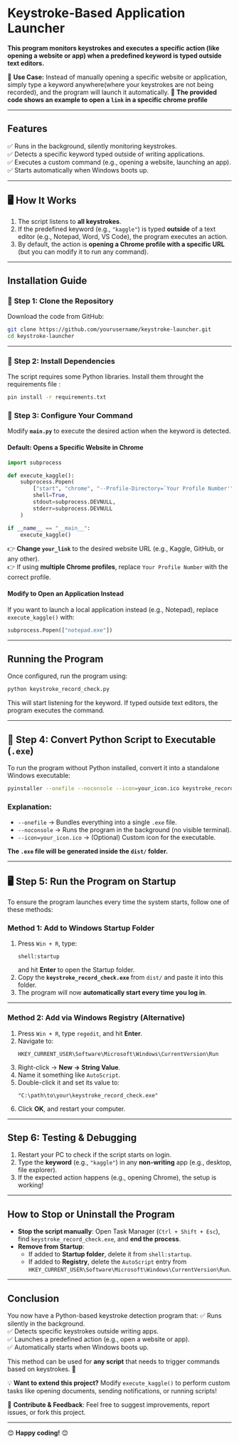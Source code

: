 # **Keystroke-Based Application Launcher**  

 **This program monitors keystrokes and executes a specific action (like opening a website or app) when a predefined keyword is typed outside text editors.**  

🔹 **Use Case:** Instead of manually opening a specific website or application, simply type a keyword anywhere(where your keystrokes are not being recorded), and the program will launch it automatically. 
🔹 **The provided code shows an example to open a `link` in a specific chrome profile**

---

## **Features**
✅ Runs in the background, silently monitoring keystrokes.  
✅ Detects a specific keyword typed outside of writing applications.  
✅ Executes a custom command (e.g., opening a website, launching an app).  
✅ Starts automatically when Windows boots up.  

---

## 🖥️ **How It Works**
1. The script listens to **all keystrokes**.  
2. If the predefined keyword (e.g., `"kaggle"`) is typed **outside** of a text editor (e.g., Notepad, Word, VS Code), the program executes an action.  
3. By default, the action is **opening a Chrome profile with a specific URL** (but you can modify it to run any command).  

---

## **Installation Guide**

### 🔹 **Step 1: Clone the Repository**
Download the code from GitHub:  
```bash
git clone https://github.com/yourusername/keystroke-launcher.git
cd keystroke-launcher
```

---

### 🔹 **Step 2: Install Dependencies**
The script requires some Python libraries. Install them throught the requirements file :
```bash
pin install -r requirements.txt
```


### 🔹 **Step 3: Configure Your Command**
Modify **`main.py`** to execute the desired action when the keyword is detected.

#### **Default: Opens a Specific Website in Chrome**
```python
import subprocess

def execute_kaggle():
    subprocess.Popen(
        ["start", "chrome", "--Profile-Directory=`Your Profile Number'", "your_link"],
        shell=True,
        stdout=subprocess.DEVNULL,
        stderr=subprocess.DEVNULL
    )

if __name__ == "__main__":
    execute_kaggle()
```
👉 **Change `your_link`** to the desired website URL (e.g., Kaggle, GitHub, or any other).  
👉 If using **multiple Chrome profiles**, replace `Your Profile Number` with the correct profile.  

#### **Modify to Open an Application Instead**
If you want to launch a local application instead (e.g., Notepad), replace `execute_kaggle()` with:
```python
subprocess.Popen(["notepad.exe"])
```

---

## **Running the Program**
Once configured, run the program using:  
```bash
python keystroke_record_check.py
```
This will start listening for the keyword. If typed outside text editors, the program executes the command.  

---

## 🔹 **Step 4: Convert Python Script to Executable (`.exe`)**
To run the program without Python installed, convert it into a standalone Windows executable:

```bash
pyinstaller --onefile --noconsole --icon=your_icon.ico keystroke_record_check.py
```

### Explanation:
- `--onefile` → Bundles everything into a single `.exe` file.  
- `--noconsole` → Runs the program in the background (no visible terminal).  
- `--icon=your_icon.ico` → (Optional) Custom icon for the executable.  

 **The `.exe` file will be generated inside the `dist/` folder.**

---

## 🖥️ **Step 5: Run the Program on Startup**
To ensure the program launches every time the system starts, follow one of these methods:

### **Method 1: Add to Windows Startup Folder**
1. Press `Win + R`, type:
   ```
   shell:startup
   ```
   and hit **Enter** to open the Startup folder.
2. Copy the **`keystroke_record_check.exe`** from `dist/` and paste it into this folder.  
3. The program will now **automatically start every time you log in**.  

---

### **Method 2: Add via Windows Registry (Alternative)**
1. Press `Win + R`, type `regedit`, and hit **Enter**.  
2. Navigate to:
   ```
   HKEY_CURRENT_USER\Software\Microsoft\Windows\CurrentVersion\Run
   ```
3. Right-click → **New → String Value**.  
4. Name it something like `AutoScript`.  
5. Double-click it and set its value to:
   ```
   "C:\path\to\your\keystroke_record_check.exe"
   ```
6. Click **OK**, and restart your computer.  

---

## **Step 6: Testing & Debugging**
1. Restart your PC to check if the script starts on login.  
2. Type the **keyword** (e.g., `"kaggle"`) in any **non-writing** app (e.g., desktop, file explorer).  
3. If the expected action happens (e.g., opening Chrome), the setup is working!  

---

## **How to Stop or Uninstall the Program**
- **Stop the script manually**: Open Task Manager (`Ctrl + Shift + Esc`), find `keystroke_record_check.exe`, and **end the process**.  
- **Remove from Startup**:
  - If added to **Startup folder**, delete it from `shell:startup`.  
  - If added to **Registry**, delete the `AutoScript` entry from `HKEY_CURRENT_USER\Software\Microsoft\Windows\CurrentVersion\Run`.  

---

## **Conclusion**
You now have a Python-based keystroke detection program that:
✅ Runs silently in the background.  
✅ Detects specific keystrokes outside writing apps.  
✅ Launches a predefined action (e.g., open a website or app).  
✅ Automatically starts when Windows boots up.  

This method can be used for **any script** that needs to trigger commands based on keystrokes. 🎉  

💡 **Want to extend this project?** Modify `execute_kaggle()` to perform custom tasks like opening documents, sending notifications, or running scripts!  

🔗 **Contribute & Feedback**: Feel free to suggest improvements, report issues, or fork this project.  

---

😊 **Happy coding!** 😊

